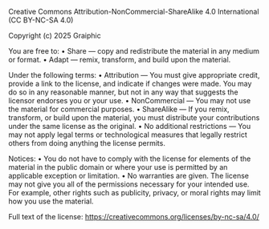 Creative Commons Attribution-NonCommercial-ShareAlike 4.0 International (CC BY-NC-SA 4.0)

Copyright (c) 2025 Graiphic

You are free to:
  • Share — copy and redistribute the material in any medium or format.
  • Adapt — remix, transform, and build upon the material.

Under the following terms:
  • Attribution — You must give appropriate credit, provide a link to the license, 
    and indicate if changes were made. You may do so in any reasonable manner, 
    but not in any way that suggests the licensor endorses you or your use.
  • NonCommercial — You may not use the material for commercial purposes.
  • ShareAlike — If you remix, transform, or build upon the material, you must 
    distribute your contributions under the same license as the original.
  • No additional restrictions — You may not apply legal terms or technological 
    measures that legally restrict others from doing anything the license permits.

Notices:
  • You do not have to comply with the license for elements of the material 
    in the public domain or where your use is permitted by an applicable 
    exception or limitation.
  • No warranties are given. The license may not give you all of the permissions 
    necessary for your intended use. For example, other rights such as publicity, 
    privacy, or moral rights may limit how you use the material.

Full text of the license:
https://creativecommons.org/licenses/by-nc-sa/4.0/

